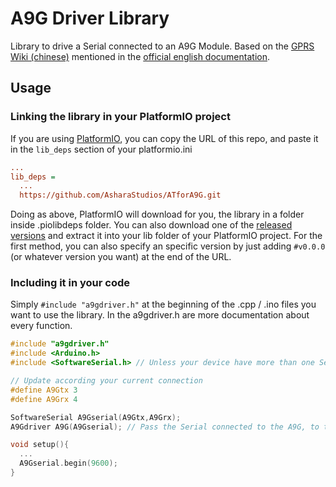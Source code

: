 # A9G Driver Library

Library to drive a Serial connected to an A9G Module. Based on the [GPRS Wiki (chinese)](https://wiki.ai-thinker.com/gprs) mentioned in the [official english documentation](https://ai-thinker-open.github.io/GPRS_C_SDK_DOC/en/).

## Usage

### Linking the library in your PlatformIO project

If you are using [PlatformIO](https://platformio.org), you can copy the URL of this repo, and paste it in the `lib_deps` section of your platformio.ini

```ini
...
lib_deps =
  ...
  https://github.com/AsharaStudios/ATforA9G.git
```

Doing as above, PlatformIO will download for you, the library in a folder inside .piolibdeps folder. You can also download one of the [released versions](https://github.com/AsharaStudios/ATforA9G/releases) and extract it into your lib folder of your PlatformIO project. For the first method, you can also specify an specific version by just adding `#v0.0.0` (or whatever version you want) at the end of the URL.

### Including it in your code

Simply `#include "a9gdriver.h"` at the beginning of the .cpp / .ino files you want to use the library. In the a9gdriver.h are more documentation about every function.

```c++
#include "a9gdriver.h"
#include <Arduino.h>
#include <SoftwareSerial.h> // Unless your device have more than one Serial (Serial1, Serial2, ...)

// Update according your current connection
#define A9Gtx 3
#define A9Grx 4

SoftwareSerial A9Gserial(A9Gtx,A9Grx);
A9Gdriver A9G(A9Gserial); // Pass the Serial connected to the A9G, to the A9G Driver

void setup(){
  ...
  A9Gserial.begin(9600);
}

```
